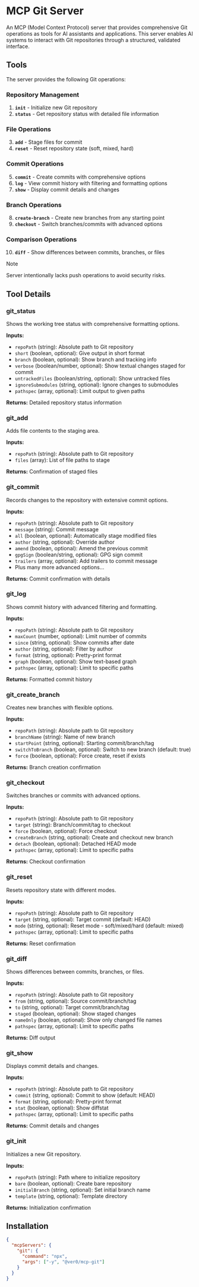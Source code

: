 # MCP Git Server

An MCP (Model Context Protocol) server that provides comprehensive Git operations as tools for AI assistants and
applications. This server enables AI systems to interact with Git repositories through a structured, validated
interface.

## Tools

The server provides the following Git operations:

### Repository Management

1. **`init`** - Initialize new Git repository
2. **`status`** - Get repository status with detailed file information

### File Operations

3. **`add`** - Stage files for commit
4. **`reset`** - Reset repository state (soft, mixed, hard)

### Commit Operations

5. **`commit`** - Create commits with comprehensive options
6. **`log`** - View commit history with filtering and formatting options
7. **`show`** - Display commit details and changes

### Branch Operations

8. **`create-branch`** - Create new branches from any starting point
9. **`checkout`** - Switch branches/commits with advanced options

### Comparison Operations

10. **`diff`** - Show differences between commits, branches, or files

> [!NOTE]
> Server intentionally lacks push operations to avoid security risks.

## Tool Details

### git_status

Shows the working tree status with comprehensive formatting options.

**Inputs:**

- `repoPath` (string): Absolute path to Git repository
- `short` (boolean, optional): Give output in short format
- `branch` (boolean, optional): Show branch and tracking info
- `verbose` (boolean/number, optional): Show textual changes staged for commit
- `untrackedFiles` (boolean/string, optional): Show untracked files
- `ignoreSubmodules` (string, optional): Ignore changes to submodules
- `pathspec` (array, optional): Limit output to given paths

**Returns:** Detailed repository status information

### git_add

Adds file contents to the staging area.

**Inputs:**

- `repoPath` (string): Absolute path to Git repository
- `files` (array): List of file paths to stage

**Returns:** Confirmation of staged files

### git_commit

Records changes to the repository with extensive commit options.

**Inputs:**

- `repoPath` (string): Absolute path to Git repository
- `message` (string): Commit message
- `all` (boolean, optional): Automatically stage modified files
- `author` (string, optional): Override author
- `amend` (boolean, optional): Amend the previous commit
- `gpgSign` (boolean/string, optional): GPG sign commit
- `trailers` (array, optional): Add trailers to commit message
- Plus many more advanced options...

**Returns:** Commit confirmation with details

### git_log

Shows commit history with advanced filtering and formatting.

**Inputs:**

- `repoPath` (string): Absolute path to Git repository
- `maxCount` (number, optional): Limit number of commits
- `since` (string, optional): Show commits after date
- `author` (string, optional): Filter by author
- `format` (string, optional): Pretty-print format
- `graph` (boolean, optional): Show text-based graph
- `pathspec` (array, optional): Limit to specific paths

**Returns:** Formatted commit history

### git_create_branch

Creates new branches with flexible options.

**Inputs:**

- `repoPath` (string): Absolute path to Git repository
- `branchName` (string): Name of new branch
- `startPoint` (string, optional): Starting commit/branch/tag
- `switchToBranch` (boolean, optional): Switch to new branch (default: true)
- `force` (boolean, optional): Force create, reset if exists

**Returns:** Branch creation confirmation

### git_checkout

Switches branches or commits with advanced options.

**Inputs:**

- `repoPath` (string): Absolute path to Git repository
- `target` (string): Branch/commit/tag to checkout
- `force` (boolean, optional): Force checkout
- `createBranch` (string, optional): Create and checkout new branch
- `detach` (boolean, optional): Detached HEAD mode
- `pathspec` (array, optional): Limit to specific paths

**Returns:** Checkout confirmation

### git_reset

Resets repository state with different modes.

**Inputs:**

- `repoPath` (string): Absolute path to Git repository
- `target` (string, optional): Target commit (default: HEAD)
- `mode` (string, optional): Reset mode - soft/mixed/hard (default: mixed)
- `pathspec` (array, optional): Limit to specific paths

**Returns:** Reset confirmation

### git_diff

Shows differences between commits, branches, or files.

**Inputs:**

- `repoPath` (string): Absolute path to Git repository
- `from` (string, optional): Source commit/branch/tag
- `to` (string, optional): Target commit/branch/tag
- `staged` (boolean, optional): Show staged changes
- `nameOnly` (boolean, optional): Show only changed file names
- `pathspec` (array, optional): Limit to specific paths

**Returns:** Diff output

### git_show

Displays commit details and changes.

**Inputs:**

- `repoPath` (string): Absolute path to Git repository
- `commit` (string, optional): Commit to show (default: HEAD)
- `format` (string, optional): Pretty-print format
- `stat` (boolean, optional): Show diffstat
- `pathspec` (array, optional): Limit to specific paths

**Returns:** Commit details and changes

### git_init

Initializes a new Git repository.

**Inputs:**

- `repoPath` (string): Path where to initialize repository
- `bare` (boolean, optional): Create bare repository
- `initialBranch` (string, optional): Set initial branch name
- `template` (string, optional): Template directory

**Returns:** Initialization confirmation

## Installation

```json
{
  "mcpServers": {
    "git": {
      "command": "npx",
      "args": ["-y", "@ver0/mcp-git"]
    }
  }
}
```
